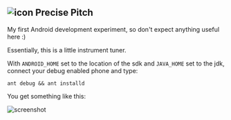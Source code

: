 ![icon] Precise Pitch
---------------------

My first Android development experiment, so don't 
expect anything useful here :)

Essentially, this is a little instrument tuner.

With `ANDROID_HOME` set to the location of the sdk and
`JAVA_HOME` set to the jdk, connect your debug enabled phone and type:

    ant debug && ant installd

You get something like this:

![screenshot]

[icon]: https://github.com/hzeller/precise-pitch/raw/master/res/drawable-mdpi/ic_launcher_pp.png
[screenshot]: https://github.com/hzeller/precise-pitch/raw/master/screenshot.png
